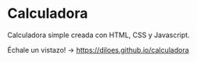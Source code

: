 # Calculadora
Calculadora simple creada con HTML, CSS y Javascript. 

Échale un vistazo! -> https://diloes.github.io/calculadora

